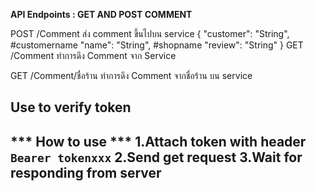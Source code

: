 **API Endpoints : GET AND POST COMMENT**

POST /Comment
ส่ง comment ขึ้นไปบน service
{
        "customer": "String", #customername
        "name": "String", #shopname
        "review": "String"
}
GET /Comment
ทำการดึง Comment จาก Service 

GET /Comment/ชื่อร้าน
ทำการดึง Comment จากชื่อร้าน บน service 

Use to verify token 
-------------------
*** How to use ***
1.Attach token with header `Bearer tokenxxx`
2.Send get request
3.Wait for responding from server
-------------------

